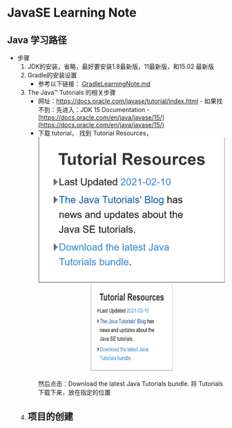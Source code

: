 # JavaSE Learning Note
## Java 学习路径
   * 步骤
      1. JDK的安装，省略，最好要安装1.8最新版，11最新版，和15.02 最新版
      2. Gradle的安装设置
         + 参考以下链接： [GradleLearningNote.md](https://github.com/squirrel-nest/BuildToolLearningNote/blob/master/GradleLearningNote.md)<br>
      3. The Java™ Tutorials 的相关步骤
         - 网址：https://docs.oracle.com/javase/tutorial/index.html - 如果找不到：先进入：JDK 15 Documentation -  [https://docs.oracle.com/en/java/javase/15/](https://docs.oracle.com/en/java/javase/15/)<br> 
         - 下载 tutorial， 找到 Tutorial Resources，
           ![Tutorial Resources](image.png)<br>
           <div align="center">
               <img src="./image.png" alt="drawing" height="200" width="190" >
           </div><br>
           然后点击：Download the latest Java Tutorials bundle. 将 Tutorials 下载下来，放在指定的位置<br>
      4. 项目的创建
         - 

